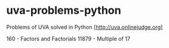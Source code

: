 # uva-problems-python
Problems of UVA solved in Python [http://uva.onlinejudge.org]

160 - Factors and Factorials
11879 - Multiple of 17

